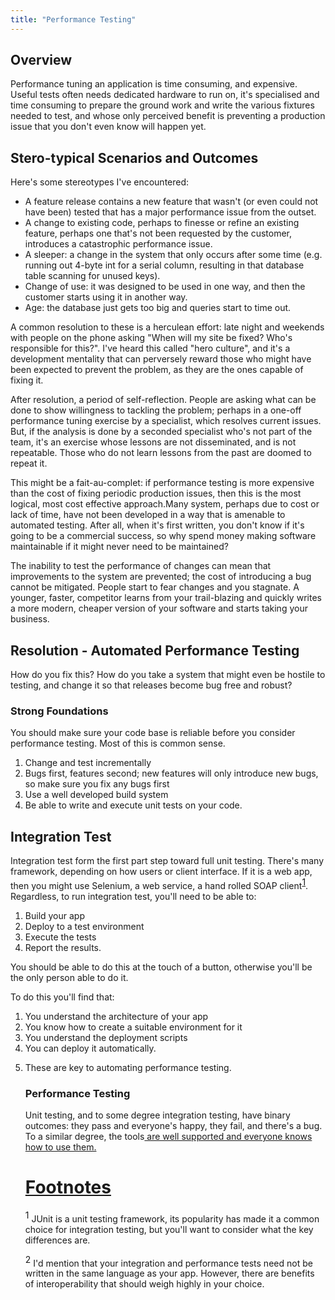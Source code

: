 ```yaml
---
title: "Performance Testing"
---
```

<h2>Overview</h2>

<p>Performance tuning an application is time consuming, and expensive. Useful tests often needs dedicated hardware to run on, it's specialised and time consuming to prepare the ground work and write the various fixtures needed to test, and whose only perceived benefit is preventing a production issue that you don't even know will happen yet.</p>

<h2>Stero-typical Scenarios and Outcomes</h2>

<p>Here's some stereotypes I've encountered:</p>

<ul>
<li>A feature release contains a new feature that wasn't (or even could not have been) tested that has a major performance issue from the outset.</li>
<li>A change to existing code, perhaps to finesse or refine an existing feature, perhaps one that's not been requested by the customer, introduces a catastrophic performance issue.</li>
<li>A sleeper: a change in the system that only occurs after some time (e.g. running out 4-byte int for a serial column, resulting in that database table scanning for unused keys).</li>
<li>Change of use: it was designed to be used in one way, and then the customer starts using it in another way.</li>
<li>Age: the database just gets too big and queries start to time out.</li>
</ul>

<p>A common resolution to these is a herculean effort: late night and weekends with people on the phone asking "When will my site be fixed? Who's responsible for this?". I've heard this called "hero culture", and it's a development mentality that can perversely reward those who might have been expected to prevent the problem, as they are the ones capable of fixing it.</p>

<p>After resolution, a period of self-reflection. People are asking what can be done to show willingness to tackling the problem; perhaps in a one-off performance tuning exercise by a specialist, which resolves current issues. But, if the analysis is done by a seconded specialist who's not part of the team, it's an exercise whose lessons are not disseminated, and is not repeatable. Those who do not learn lessons from the past are doomed to repeat it.</p>

<p>This might be a fait-au-complet: if performance testing is more expensive than the cost of fixing periodic production issues, then this is the most logical, most cost effective approach.</pP

<p>Many system, perhaps due to cost or lack of time, have not been developed in a way that is amenable to automated testing. After all, when it's first written, you don't know if it's going to be a commercial success, so why spend money making software maintainable if it might never need to be maintained?</p>

<p>The inability to test the performance of changes can mean that improvements to the system are prevented; the cost of introducing a bug cannot be mitigated. People start to fear changes and you stagnate. A younger, faster, competitor learns from your trail-blazing and quickly writes a more modern, cheaper version of your software and starts taking your business.</p>

<h2>Resolution - Automated Performance Testing</h2>

<p>How do you fix this? How do you take a system that might even be hostile to testing, and change it so that releases become bug free and robust?</p>

<h3>Strong Foundations</h3>

<p>You should make sure your code base is reliable before you consider performance testing. Most of this is common sense.</p>

<ol>
<li>Change and test incrementally</li>
<li>Bugs first, features second; new features will only introduce new bugs, so make sure you fix any bugs first</li>
<li>Use a well developed build system</li>
<li>Be able to write and execute unit tests on your code.</li>
</ol>

<h2>Integration Test</h2>

<p>Integration test form the first part step toward full unit testing. There's many framework, depending on how users or client interface. If it is a web app, then you might use Selenium, a web service, a hand rolled SOAP client<a href="#footnote-1" style="vertical-align:super;">1</a>. Regardless, to run integration test, you'll need to be able to:</p>

<ol>
<li>Build your app</il>
<li>Deploy to a test environment</li>
<li>Execute the tests</li>
<li>Report the results.</li>
</ol>

<p>You should be able to do this at the touch of a button, otherwise you'll be the only person able to do it.</p>

<p>To do this you'll find that:</p>

<ol>
<li>You understand the architecture of your app</li>
<li>You know how to create a suitable environment for it</li>
<li>You understand the deployment scripts</li>
<li>You can deploy it automatically.</li>
<li>

<p>These are key to automating performance testing.</p>

<h3>Performance Testing</h3>

<p>Unit testing, and to some degree integration testing, have binary outcomes: they pass and everyone's happy, they fail, and there's a bug. To a similar degree, the tools<a href="#footnote-2"> are well supported and everyone knows how to use them.</p>




<h1>Footnotes</h1> 

<p><a name="footnote-1" style="vertical-align:super;">1</a> JUnit is a unit testing framework, its popularity has made it a common choice for integration testing, but you'll want to consider what the key differences are.</p>

<p><a name="footnote-2" style="vertical-align:super;">2</a> I'd mention that your integration and performance tests need not be written in the same language as your app. However, there are benefits of interoperability that should weigh highly in your choice.</p>
